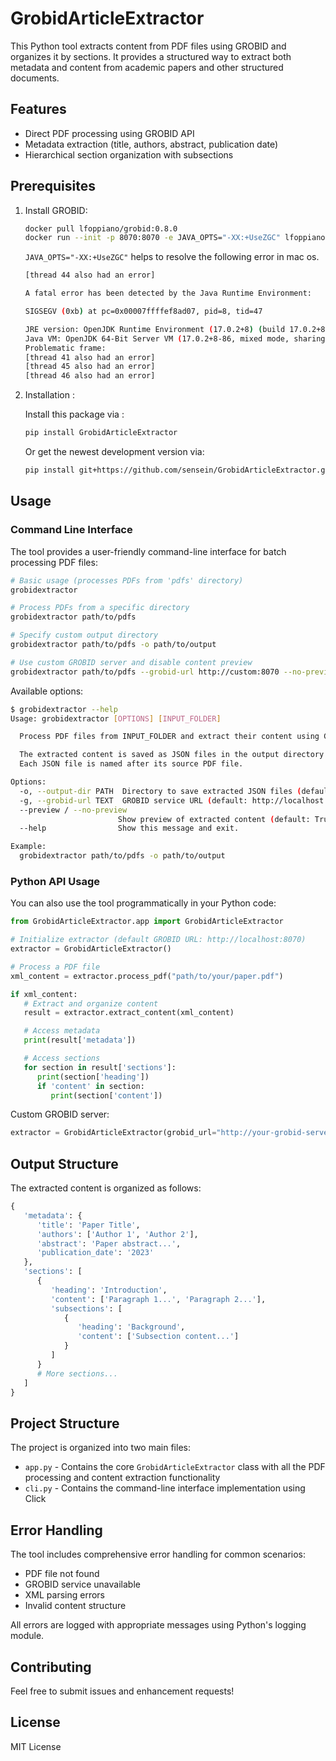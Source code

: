 # GrobidArticleExtractor

This Python tool extracts content from PDF files using GROBID and organizes it by sections. It provides a structured way
to extract both metadata and content from academic papers and other structured documents.

## Features

- Direct PDF processing using GROBID API
- Metadata extraction (title, authors, abstract, publication date)
- Hierarchical section organization with subsections

## Prerequisites

1. Install GROBID:

   ```bash 
   docker pull lfoppiano/grobid:0.8.0
   docker run --init -p 8070:8070 -e JAVA_OPTS="-XX:+UseZGC" lfoppiano/grobid:0.8.0
   ```
   `JAVA_OPTS="-XX:+UseZGC"` helps to resolve the following error in mac os.
    ```bash
    [thread 44 also had an error]
    
    A fatal error has been detected by the Java Runtime Environment:
    
    SIGSEGV (0xb) at pc=0x00007ffffef8ad07, pid=8, tid=47
    
    JRE version: OpenJDK Runtime Environment (17.0.2+8) (build 17.0.2+8-86)
    Java VM: OpenJDK 64-Bit Server VM (17.0.2+8-86, mixed mode, sharing, tiered, compressed oops, compressed class ptrs, parallel gc, linux-amd64)
    Problematic frame:
    [thread 41 also had an error]
    [thread 45 also had an error]
    [thread 46 also had an error]
    ```

2. Installation :
 
   Install this package via :
   
   ```sh
   pip install GrobidArticleExtractor
   ```
   
   Or get the newest development version via:
   
   ```sh
   pip install git+https://github.com/sensein/GrobidArticleExtractor.git
   ```

## Usage

### Command Line Interface

The tool provides a user-friendly command-line interface for batch processing PDF files:

```bash
# Basic usage (processes PDFs from 'pdfs' directory)
grobidextractor

# Process PDFs from a specific directory
grobidextractor path/to/pdfs

# Specify custom output directory
grobidextractor path/to/pdfs -o path/to/output

# Use custom GROBID server and disable content preview
grobidextractor path/to/pdfs --grobid-url http://custom:8070 --no-preview
```

Available options:

```bash
$ grobidextractor --help
Usage: grobidextractor [OPTIONS] [INPUT_FOLDER]

  Process PDF files from INPUT_FOLDER and extract their content using GROBID.

  The extracted content is saved as JSON files in the output directory.
  Each JSON file is named after its source PDF file.

Options:
  -o, --output-dir PATH  Directory to save extracted JSON files (default: output)
  -g, --grobid-url TEXT  GROBID service URL (default: http://localhost:8070)
  --preview / --no-preview
                        Show preview of extracted content (default: True)
  --help                Show this message and exit.

Example:
  grobidextractor path/to/pdfs -o path/to/output
```

### Python API Usage

You can also use the tool programmatically in your Python code:

```python
from GrobidArticleExtractor.app import GrobidArticleExtractor

# Initialize extractor (default GROBID URL: http://localhost:8070)
extractor = GrobidArticleExtractor()

# Process a PDF file
xml_content = extractor.process_pdf("path/to/your/paper.pdf")

if xml_content:
   # Extract and organize content
   result = extractor.extract_content(xml_content)

   # Access metadata
   print(result['metadata'])

   # Access sections
   for section in result['sections']:
      print(section['heading'])
      if 'content' in section:
         print(section['content'])
```

Custom GROBID server:

```python
extractor = GrobidArticleExtractor(grobid_url="http://your-grobid-server:8070")
```

## Output Structure

The extracted content is organized as follows:

```python
{
   'metadata': {
      'title': 'Paper Title',
      'authors': ['Author 1', 'Author 2'],
      'abstract': 'Paper abstract...',
      'publication_date': '2023'
   },
   'sections': [
      {
         'heading': 'Introduction',
         'content': ['Paragraph 1...', 'Paragraph 2...'],
         'subsections': [
            {
               'heading': 'Background',
               'content': ['Subsection content...']
            }
         ]
      }
      # More sections...
   ]
}
```

## Project Structure

The project is organized into two main files:

- `app.py` - Contains the core `GrobidArticleExtractor` class with all the PDF processing and content extraction
  functionality
- `cli.py` - Contains the command-line interface implementation using Click

## Error Handling

The tool includes comprehensive error handling for common scenarios:

- PDF file not found
- GROBID service unavailable
- XML parsing errors
- Invalid content structure

All errors are logged with appropriate messages using Python's logging module.

## Contributing

Feel free to submit issues and enhancement requests!

## License

MIT License
